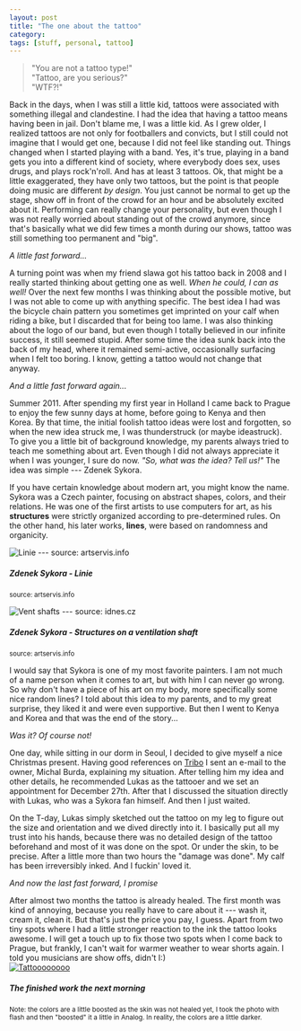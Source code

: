 ```yaml
---
layout: post
title: "The one about the tattoo"
category:
tags: [stuff, personal, tattoo]
---
```


> "You are not a tattoo type!"<br>
> "Tattoo, are you serious?"<br>
> "WTF?!"

Back in the days, when I was still a little kid, tattoos were associated with something illegal and clandestine. I had the idea that having a tattoo means having been in jail. Don't blame me, I was a little kid. As I grew older, I realized tattoos are not only for footballers and convicts, but I still could not imagine that I would get one, because I did not feel like standing out. Things changed when I started playing with a band. Yes, it's true, playing in a band gets you into a different kind of society, where everybody does sex, uses drugs, and plays rock'n'roll. And has at least 3 tattoos. Ok, that might be a little exaggerated, they have only two tattoos, but the point is that people doing music are different _by design_. You just cannot be normal to get up the stage, show off in front of the crowd for an hour and be absolutely excited about it. Performing can really change your personality, but even though I was not really worried about standing out of the crowd anymore, since that's basically what we did few times a month during our shows, tattoo was still something too permanent and "big".

_A little fast forward..._

A turning point was when my friend slawa got his tattoo back in 2008 and I really started thinking about getting one as well. _When he could, I can as well!_ Over the next few months I was thinking about the possible motive, but I was not able to come up with anything specific. The best idea I had was the bicycle chain pattern you sometimes get imprinted on your calf when riding a bike, but I discarded that for being too lame. I was also thinking about the logo of our band, but even though I totally believed in our infinite success, it still seemed stupid. After some time the idea sunk back into the back of my head, where it remained semi-active, occasionally surfacing when I felt too boring. I know, getting a tattoo would not change that anyway.

_And a little fast forward again..._

Summer 2011. After spending my first year in Holland I came back to Prague to enjoy the few sunny days at home, before going to Kenya and then Korea. By that time, the initial foolish tattoo ideas were lost and forgotten, so when the new idea struck me, I was thunderstruck (or maybe ideastruck). To give you a little bit of background knowledge, my parents always tried to teach me something about art. Even though I did not always appreciate it when I was younger, I sure do now. _"So, what was the idea? Tell us!"_ The idea was simple --- Zdenek Sykora.

If you have certain knowledge about modern art, you might know the name. Sykora was a Czech painter, focusing on abstract shapes, colors, and their relations. He was one of the first artists to use computers for art, as his __structures__ were strictly organized according to pre-determined rules. On the other hand, his later works, __lines__, were based on randomness and organicity.

<div class="row">
  <div class="span6">
    <div class="thumbnail">
        <img src="http://dl.dropbox.com/u/3296535/img/sykora.jpg" alt="Linie --- source: artservis.info">
        <h5>Zdenek Sykora - Linie</h5>
        <p><small>source: artservis.info</small></p>
    </div>
  </div>

  <div class="span6">
    <div class="thumbnail">
      <img src="http://dl.dropbox.com/u/3296535/img/kominy.jpg" alt="Vent shafts --- source: idnes.cz">
        <h5>Zdenek Sykora - Structures on a ventilation shaft</h5>
        <p><small>source: artservis.info</small></p>
    </div>
  </div>
</div>

I would say that Sykora is one of my most favorite painters. I am not much of a name person when it comes to art, but with him I can never go wrong. So why don't have a piece of his art on my body, more specifically some nice random lines? I told about this idea to my parents, and to my great surprise, they liked it and were even supportive. But then I went to Kenya and Korea and that was the end of the story...

_Was it? Of course not!_

One day, while sitting in our dorm in Seoul, I decided to give myself a nice Christmas present. Having good references on [Tribo](http://tribo.cz) I sent an e-mail to the owner, Michal Burda, explaining my situation. After telling him my idea and other details, he recommended Lukas as the tattooer and we set an appointment for December 27th. After that I discussed the situation directly with Lukas, who was a Sykora fan himself. And then I just waited.

On the T-day, Lukas simply sketched out the tattoo on my leg to figure out the size and orientation and we dived directly into it. I basically put all my trust into his hands, because there was no detailed design of the tattoo beforehand and most of it was done on the spot. Or under the skin, to be precise. After a little more than two hours the "damage was done". My calf has been irreversibly inked. And I fuckin' loved it.

_And now the last fast forward, I promise_


<div class="row">
   <div class="span6">
After almost two months the tattoo is already healed. The first month was kind of annoying, because you really have to care about it --- wash it, cream it, clean it. But that's just the price you pay, I guess. Apart from two tiny spots where I had a little stronger reaction to the ink the tattoo looks awesome. I will get a touch up to fix those two spots when I come back to Prague, but frankly, I can't wait for warmer weather to wear shorts again. I told you musicians are show offs, didn't I:)
  </div>
<div class="span2">
    <a href="http://dl.dropbox.com/u/3296535/img/tat.jpg" class="thumbnail">
        <img src="http://dl.dropbox.com/u/3296535/img/tat.jpg" alt="Tattoooooooo">
    </a>
  </div>

  <div class="span4">
        <h5>The finished work the next morning</h5>
        <p><small>Note: the colors are a little boosted as the skin was
not healed yet, I took the photo with flash and then "boosted" it a
little in Analog. In reality, the colors are a little darker.</small></p>
  </div>
</div>

